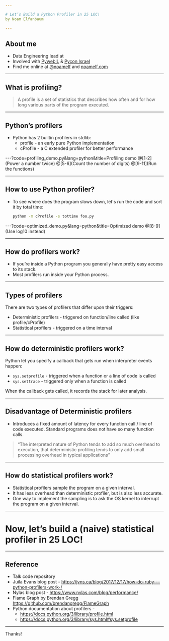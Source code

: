 ```yaml
---

# Let’s Build a Python Profiler in 25 LOC! 
by Noam Elfanbaum

---
```


## About me

- Data Engineering lead at
- Involved with [PywebIL](https://www.meetup.com/PyWeb-IL/) & [Pycon Israel](https://il.pycon.org/)
- Find me online at [@noamelf](https://twitter.com/noamelf) and [noamelf.com](https://noamelf.com)

---

## What is profiling?

> A profile is a set of statistics that describes how often and for how long various parts of the program executed. 

---

## Python’s profilers
- Python has 2 builtin profilers in stdlib:
  - profile - an early pure Python implementation
  - cProfile - a C extended profiler for better performance

---?code=profiling_demo.py&lang=python&title=Profiling demo 
@[1-2](Power a number twice)
@[5-6](Count the number of digits)
@[9-11](Run the functions)

<!--It takes quite some time, what do you think is taking longer? -->

---
## How to use Python profiler?
- To see where does the program slows down, let's run the code and sort it by total time:
    ```bash
    python -m cProfile -s tottime foo.py
    ```


---?code=optimized_demo.py&lang=python&title=Optimized demo 
@[8-9](Use log10 instead)

---

## How do profilers work?

- If you’re inside a Python program you generally have pretty easy access to its stack. 
- Most profilers run inside your Python process. 

<!--
pygmentize stack_access.py
python stack_access.py
We saw we have a pretty easy way to understand where our program is at every given time, now let’s see how we trigger that functionality.
-->

---

## Types of profilers
There are two types of profilers that differ upon their triggers: 
- Deterministic profilers - triggered on function/line called (like profile/cProfile)
- Statistical profilers - triggered on a time interval

---

## How do deterministic profilers work?
Python let you specify a callback that gets run when interpreter events happen:
- `sys.setprofile` - triggered when a function or a line of code is called
- `sys.settrace` - triggered only when a function is called  

When the callback gets called, it records the stack for later analysis.

<!--
cd ../3-detriminstic-profiler
pygmentize setprofile.py 
python setprofile.py
-->

---

## Disadvantage of Deterministic profilers
- Introduces a fixed amount of latency for every function call / line of code executed.
Standard programs does not have so many function calls.
> “The interpreted nature of Python tends to add so much overhead to execution, that deterministic profiling tends to only add small processing overhead in typical applications”

<!--
Run:
But there is a disadvantage to using deterministic profilers in production settings, can any one think of one?
pygmentize bar.py
python bar.py
python -m cProfile bar.py
-->

---

## How do statistical profilers work?
- Statistical profilers sample the program on a given interval. 
- It has less overhead than deterministic profiler, but is also less accurate.  
- One way to implement the sampling is to ask the OS kernel to interrupt the program on a given interval.

<!--
Pygmentize alert.py
Python alert.py
-->

---

# Now, let’s build a (naive) statistical profiler in 25 LOC!

<!--
Let's connect all the dots to our own statistical profile in 25 LOC.
I wanted to write it live with you guys, but it I was afraid it wouldn’t work, so I wrote it down in advance.
First let’s see I’m not foolling you guys. 
pygmentize sProfiler.py | wc -l
pygmentize sProfiler.py
The output is built in such a way that we can visualize it easily with a tool called flamegraph.

To test our proflier we’re going to use a simple program called demo1
pygmentize demo1.py
python demo1.py
The results are pretty clear,we can see that calc 100K took x time of our sampling and 200K took y time
Now let’s visualize it:
python demo1.py | flamegraph | browser .

Now let’s run a more complex program
pygmentize demo2.py
python demo2.py
The results for more complex programs are harder to understand, practically impossible but with flagraph visualization tool they are easy.
python demo2.py | flamegraph | browser 
-->

---

## Reference
- Talk code repository
- Juila Evans blog post - https://jvns.ca/blog/2017/12/17/how-do-ruby---python-profilers-work-/
- Nylas blog post - https://www.nylas.com/blog/performance/
- Flame Graph by Brendan Gregg https://github.com/brendangregg/FlameGraph 
- Python documentation about profilers -
  - https://docs.python.org/3/library/profile.html
  - https://docs.python.org/3/library/sys.html#sys.setprofile

---

Thanks!
